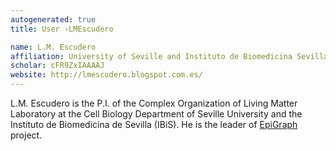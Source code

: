 ```yaml
---
autogenerated: true
title: User ›LMEscudero

name: L.M. Escudero
affiliation: University of Seville and Instituto de Biomedicina Sevilla (IBiS)
scholar: cFR9ZxIAAAAJ
website: http://lmescudero.blogspot.com.es/
---
```


L.M. Escudero is the P.I. of the Complex Organization of Living Matter Laboratory at the Cell Biology Department of Seville University and the Instituto de Biomedicina de Sevilla (IBiS). He is the leader of [EpiGraph](/plugins/epigraph) project.
